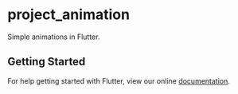 # project_animation

Simple animations in Flutter.

## Getting Started

For help getting started with Flutter, view our online
[documentation](https://flutter.io/).
